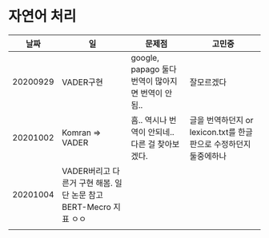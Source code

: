 # 자연어 처리
날짜 | 일 | 문제점 | 고민중
---- | ---- | ---- | ----
20200929| VADER구현 | google, papago 둘다 번역이 많아지면 번역이 안됨.. | 잘모르겠다 
20201002 | Komran => VADER |  흠.. 역시나 번역이 안되네.. 다른 걸 찾아보겠다. | 글을 번역하던지 or lexicon.txt를 한글판으로 수정하던지 둘중에하나 
20201004 | VADER버리고 다른거 구현 해봄. 일단 논문 참고 BERT-Mecro 지표 ㅇㅇ  | | 
  |  | | 
